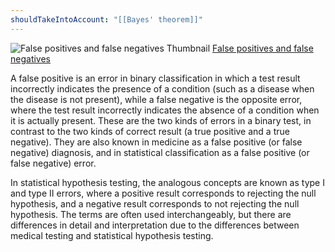 ```yaml
---
shouldTakeIntoAccount: "[[Bayes' theorem]]"
---
```



![False positives and false negatives Thumbnail](https://upload.wikimedia.org/wikipedia/commons/e/e7/False_positives_and_false_negatives.svg)
[False positives and false negatives](https://en.wikipedia.org/wiki/False_positives_and_false_negatives)

A false positive is an error in binary classification in which a test result incorrectly indicates the presence of a condition (such as a disease when the disease is not present), while a false negative is the opposite error, where the test result incorrectly indicates the absence of a condition when it is actually present. These are the two kinds of errors in a binary test, in contrast to the two kinds of correct result (a true positive and a true negative). They are also known in medicine as a false positive (or false negative) diagnosis, and in statistical classification as a false positive (or false negative) error.

In statistical hypothesis testing, the analogous concepts are known as type I and type II errors, where a positive result corresponds to rejecting the null hypothesis, and a negative result corresponds to not rejecting the null hypothesis. The terms are often used interchangeably, but there are differences in detail and interpretation due to the differences between medical testing and statistical hypothesis testing.